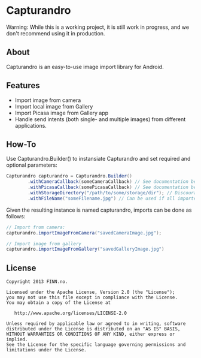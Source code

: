 Capturandro
===========

Warning: While this is a working project, it is still work in progress, and we don't recommend using it in production.

About
-----
Capturandro is an easy-to-use image import library for Android.


Features
------
* Import image from camera
* Import local image from Gallery
* Import Picasa image from Gallery app
* Handle send intents (both single- and multiple images) from different applications.

How-To
------
Use Capturandro.Builder() to instansiate Capturandro and set required and optional parameters:
```java
Capturandro capturandro = Capturandro.Builder()
        .withCameraCallback(someCameraCallback) // See documentation below
        .withPicasaCallback(somePicasaCallback) // See documentation below
        .withStorageDirectory("/path/to/some/storage/dir"); // Discouraged! App uses getExternalCacheDir() by default
        .withFileName("someFilename.jpg") // Can be used if all imported images shall have the same filename
```

Given the resulting instance is named capturandro, imports can be done as follows:

```java
// Import from camera:
capturandro.importImageFromCamera("savedCameraImage.jpg");

// Import image from gallery
capturandro.importImageFromGallery("savedGalleryImage.jpg")
```

License
-------

    Copyright 2013 FINN.no.

    Licensed under the Apache License, Version 2.0 (the "License");
    you may not use this file except in compliance with the License.
    You may obtain a copy of the License at

       http://www.apache.org/licenses/LICENSE-2.0

    Unless required by applicable law or agreed to in writing, software
    distributed under the License is distributed on an "AS IS" BASIS,
    WITHOUT WARRANTIES OR CONDITIONS OF ANY KIND, either express or implied.
    See the License for the specific language governing permissions and
    limitations under the License.
